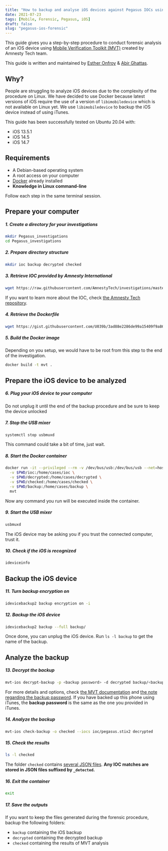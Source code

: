 ```yaml
---
title: "How to backup and analyse iOS devices against Pegasus IOCs using Docker and MVT"
date: 2021-07-23
tags: [Mobile, Forensic, Pegasus, iOS]
draft: false
slug: "pegasus-ios-forensic"
---
```


This guide gives you a step-by-step procedure to conduct forensic analysis of an iOS device using [Mobile Verification Toolkit (MVT)](https://github.com/mvt-project/mvt) created by Amnesty Tech team. 

This guide is written and maintained by [Esther Onfroy](https://twitter.com/U039b) & [Abir Ghattas](https://twitter.com/abirghattas). 

## Why?
People are struggling to analyze iOS devices due to the complexity of the procedure on Linux. We have decided to use Docker because latest versions of iOS require the use of a version of `libimobiledevice` which is not available on Linux yet. We use `libimobiledevice` to backup the iOS device instead of using iTunes.

This guide has been successfully tested on Ubuntu 20.04 with:

* iOS 13.5.1
* iOS 14.5
* iOS 14.7

## Requirements
* A Debian-based operating system
* A root access on your computer
* [Docker](https://docs.docker.com/engine/install/) already installed 
* **Knowledge in Linux command-line**



Follow each step in the same terminal session.

## Prepare your computer

##### 1. Create a directory for your investigations
```bash
mkdir Pegasus_investigations
cd Pegasus_investigations
```

##### 2. Prepare directory structure
```bash
mkdir ioc backup decrypted checked
```

##### 3. Retrieve IOC provided by Amnesty International
```bash
wget https://raw.githubusercontent.com/AmnestyTech/investigations/master/2021-07-18_nso/pegasus.stix2 -O ioc/pegasus.stix2
```
If you want to learn more about the IOC, check [the Amnesty Tech repository](https://github.com/AmnestyTech/investigations/tree/master/2021-07-18_nso).

##### 4. Retrieve the Dockerfile
```bash
wget https://gist.githubusercontent.com/U039b/3ad88e2286de99a15409f9a869c92c89/raw/634599bc1fe855683904d2a7bbddc44a2d8286c7/Dockerfile -O Dockerfile
```

##### 5. Build the Docker image
Depending on you setup, we would have to be root from this step to the end of the investigation.
```bash
docker build -t mvt .
```

## Prepare the iOS device to be analyzed
##### 6. Plug your iOS device to your computer
Do not unplug it until the end of the backup procedure and be sure to keep the device unlocked

##### 7. Stop the USB mixer
```bash
systemctl stop usbmuxd
```
This command could take a bit of time, just wait.

##### 8. Start the Docker container 
```bash
docker run -it --privileged --rm -v /dev/bus/usb:/dev/bus/usb --net=host \
  -v $PWD/ioc:/home/cases/ioc \
  -v $PWD/decrypted:/home/cases/decrypted \
  -v $PWD/checked:/home/cases/checked \
  -v $PWD/backup:/home/cases/backup \
  mvt
```
Now any command you run will be executed inside the container.

##### 9. Start the USB mixer
```bash
usbmuxd
```
The iOS device may be asking you if you trust the connected computer, trust it.

##### 10. Check if the iOS is recognized
```bash
ideviceinfo
```

## Backup the iOS device
##### 11. Turn backup encryption on
```bash
idevicebackup2 backup encryption on -i
```

##### 12. Backup the iOS device
```bash
idevicebackup2 backup --full backup/
```
Once done, you can unplug the iOS device. Run `ls -l backup` to get the name of the backup.

## Analyze the backup
##### 13. Decrypt the backup
```bash
mvt-ios decrypt-backup -p <backup password> -d decrypted backup/<backup name>
```
For more details and options, check [the MVT documentation](https://mvt.readthedocs.io/en/latest/ios/backup/check.html) and [the note regarding the backup password](https://mvt.readthedocs.io/en/latest/ios/backup/libimobiledevice.html).
If you have backed up this phone using iTunes, the **backup password** is the same as the one you provided in iTunes.

##### 14. Analyze the backup
```bash
mvt-ios check-backup -o checked --iocs ioc/pegasus.stix2 decrypted
```

##### 15. Check the results
```bash
ls -l checked
```
The folder `checked` contains [several JSON files](https://mvt.readthedocs.io/en/latest/ios/records.html).
**Any IOC matches are stored in JSON files suffixed by `_detected`.**
 
##### 16. Exit the container
```bash
exit
```

##### 17. Save the outputs
If you want to keep the files generated during the forensic procedure, backup the following folders:

* `backup` containing the iOS backup
* `decrypted` containing the decrypted backup
* `checked` containing the results of MVT analysis



















